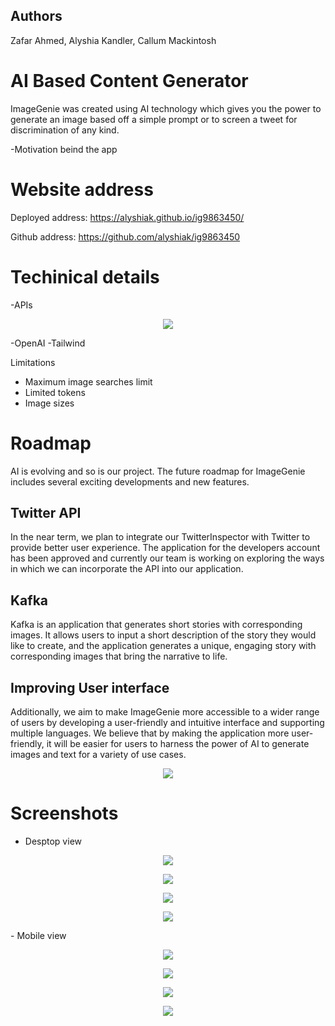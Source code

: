 ## Authors
Zafar Ahmed, Alyshia Kandler, Callum Mackintosh

# AI Based Content Generator

ImageGenie was created using AI technology which gives you the power to generate an image based off a simple prompt or to screen a tweet for discrimination of any kind.


 -Motivation beind the app



 # Website address

 Deployed address: https://alyshiak.github.io/ig9863450/

 Github address: https://github.com/alyshiak/ig9863450
 
 
# Techinical details

-APIs
<p align="center">
  <img src="assets/images/APIs.jpg" />
</p>

-OpenAI
-Tailwind

Limitations
- Maximum image searches limit
- Limited tokens
- Image sizes

# Roadmap

AI is evolving and so is our project. The future roadmap for ImageGenie includes several exciting developments and new features.

## Twitter API
In the near term, we plan to integrate our TwitterInspector with Twitter to provide better user experience. The application for the developers account has been approved and currently our team is working on exploring the ways in which we can incorporate the API into our application.

## Kafka
Kafka is an application that generates short stories with corresponding images. It allows users to input a short description of the story they would like to create, and the application generates a unique, engaging story with corresponding images that bring the narrative to life.

## Improving User interface

Additionally, we aim to make ImageGenie more accessible to a wider range of users by developing a user-friendly and intuitive interface and supporting multiple languages. We believe that by making the application more user-friendly, it will be easier for users to harness the power of AI to generate images and text for a variety of use cases.

<p align="center">
  <img src="assets/images/roadmap.jpg" />
</p>

# Screenshots

- Desptop view
<p align="center">
  <img src="assets/images/screenshots/ImageGenieDesktop.PNG"/>
</p>
<p align="center">
  <img src="assets/images/screenshots/AboutDesktop.PNG" />
</p>
<p align="center">
  <img src="assets/images/screenshots/TeamDesktop.PNG" />
</p>
<p align="center">
  <img src="assets/images/screenshots/RoadmapDesktop.PNG" />
</p>
- Mobile view
<p align="center">
  <img src="assets/images/screenshots/ImageGenieMobile.PNG" />
</p>
<p align="center">
  <img src="assets/images/screenshots/AboutMobile.PNG" />
</p>
<p align="center">
  <img src="assets/images/screenshots/TeamMobile.PNG" />
</p>
<p align="center">
  <img src="assets/images/screenshots/RoadmapMobile.PNG" />
</p>

